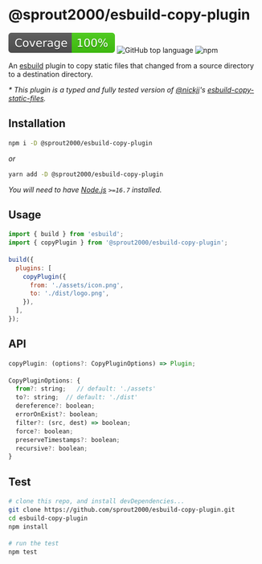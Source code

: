 # @sprout2000/esbuild-copy-plugin
![jest](./coverage/badge.svg)
![GitHub top language](https://img.shields.io/github/languages/top/sprout2000/esbuild-copy-plugin)
![npm](https://img.shields.io/npm/dt/@sprout2000/esbuild-copy-plugin)

An [esbuild](https://esbuild.github.io/) plugin to copy static files that changed from a source directory to a destination directory.

_* This plugin is a typed and fully tested version of [@nickjj](https://github.com/nickjj)'s [esbuild-copy-static-files](https://github.com/nickjj/esbuild-copy-static-files)._

## Installation

```sh
npm i -D @sprout2000/esbuild-copy-plugin
```

_or_

```sh
yarn add -D @sprout2000/esbuild-copy-plugin
```

_You will need to have [Node.js](https://nodejs.org/) `>=16.7` installed._

## Usage

```js
import { build } from 'esbuild';
import { copyPlugin } from '@sprout2000/esbuild-copy-plugin';

build({
  plugins: [
    copyPlugin({
      from: './assets/icon.png',
      to: './dist/logo.png',
    }),
  ],
});
```

## API

```js
copyPlugin: (options?: CopyPluginOptions) => Plugin;

CopyPluginOptions: {
  from?: string;   // default: './assets'
  to?: string;  // default: './dist'
  dereference?: boolean;
  errorOnExist?: boolean;
  filter?: (src, dest) => boolean;
  force?: boolean;
  preserveTimestamps?: boolean;
  recursive?: boolean;
}
```

## Test

```sh
# clone this repo, and install devDependencies...
git clone https://github.com/sprout2000/esbuild-copy-plugin.git
cd esbuild-copy-plugin
npm install

# run the test
npm test
```
